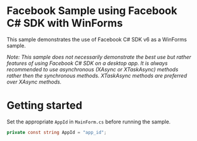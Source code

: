 # Facebook Sample using Facebook C# SDK with WinForms

This sample demonstrates the use of Facebook C# SDK v6 as a WinForms sample.

_Note: This sample does not necessarily demonstrate the best use but rather features of using Facebook C# SDK on a desktop app. It is always recommended to use asynchronous (XAsync or XTaskAsync) methods rather then the synchronous methods. XTaskAsync methods are preferred over XAsync methods._

# Getting started

Set the appropriate `AppId` in `MainForm.cs` before running the sample.

```csharp
private const string AppId = "app_id";
```